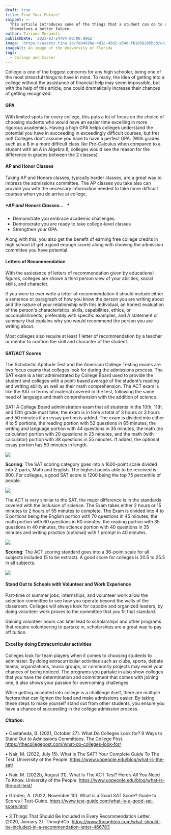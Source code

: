 ```yaml
---
draft: true
title: Find Your Future!
snippet: >-
  This article introduces some of the things that a student can do to secure
  themselves a better future.
author: Tiziano Morganti
publishDate: '2023-03-24T04:00:00.000Z'
image: 'https://assets.tina.io/fa9492be-4d1c-45d2-a540-fb1858205bc0/university.png'
imageAlt: An image of the University of Florida
tags:
  - College and Career
---
```


College is one of the biggest concerns for any high schooler, being one of the most stressful things to have in mind. To many, the idea of getting into a college without the assistance of financial help may seem impossible, but with the help of this article, one could dramatically increase their chances of getting recognized.

#### GPA

With limited spots for every college, this puts a lot of focus on the choice of choosing students who would have an easier time excelling in more rigorous academics. Having a high GPA helps colleges understand the potential you have in succeeding in exceedingly difficult courses, but fret not! Colleges don’t assume you have to have a perfect GPA. (With grades such as a B in a more difficult class like Pre-Calculus when compared to a student with an A in Algebra II, colleges would see the reason for the difference in grades between the 2 classes).

#### AP and Honor Classes

Taking AP and Honors classes, typically harder classes, are a great way to impress the admissions committee. The AP classes you take also can provide you with the necessary information needed to take more difficult courses when you do arrive at college.

##### *AP and Honors Classes...   *

* Demonstrate you embrace academic challenges. 
* Demonstrate you are ready to take college-level classes 
* Strengthen your GPA.

Along with this, you also get the benefit of earning free college credits in high school (if get a good enough score) along with showing the admission committee you have potential.

#### Letters of Recommendation

With the assistance of letters of recommendation given by educational figures, colleges are shown a third person view of your abilities, social skills, and character.

If you were to ever write a letter of recommendation it should include either a sentence or paragraph of how you know the person you are writing about and the nature of your relationship with this individual, an honest evaluation of the person's characteristics, skills, capabilities, ethics, or accomplishments, preferably with specific examples, and A statement or summary that explains why you would recommend the person you are writing about.

Most colleges also require at least 1 letter of recommendation by a teacher or mentor to confirm the skill and character of the student.

#### SAT/ACT Scores

The Scholastic Aptitude Test and the American College Testing exams are two focus exams that colleges look for during the admissions process. The SAT exam is a test administrated by College Board used to provide the student and colleges with a point-based average of the student’s reading and writing ability as well as their math comprehension. The ACT exam is like the SAT in terms of material covered in the test, following the same need of language and math comprehension with the addition of science.

SAT: A College Board administration exam that all students in the 10th, 11th, and 12th grade must take, the exam is in time a total of 3 hours or 3 hours and 50 minutes if an essay portion is added. The exam is divided into either 4 to 5 portions, the reading portion with 52 questions in 65 minutes, the writing and language portion with 44 questions in 35 minutes, the math (no calculator) portion with 20 questions in 25 minutes, and the math (with calculator) portion with 38 questions in 55 minutes. If added, the optional essay portion has 50 minutes in length.

![](<https://assets.tina.io/fa9492be-4d1c-45d2-a540-fb1858205bc0/time sections.png>)

**Scoring**: The SAT scoring category goes into a 1600-point scale divided into 2-parts, Math and English. The highest points able to be received is 800. For colleges, a good SAT score is 1200 being the top 75 percentile of people.

![](<https://assets.tina.io/fa9492be-4d1c-45d2-a540-fb1858205bc0/SAT Score Chart.png>)

The ACT is very similar to the SAT, the major difference is in the standards covered with the inclusion of science. The Exam takes either 2 hours or 15 minutes to 2 hours of 55 minutes to complete. The Exam is divided into 4 to 5 portions being the English portion with 70 questions in 45 minutes, the math portion with 60 questions in 60 minutes, the reading portion with 35 questions in 40 minutes, the science portion with 40 questions in 35 minutes and writing practice (optional) with 1 prompt in 40 minutes.

![](<https://assets.tina.io/fa9492be-4d1c-45d2-a540-fb1858205bc0/time sections act.png>)

**Scoring**: The ACT scoring standard goes into a 36-point scale for all subjects included (5 to be extract). A good score for colleges is 20.5 to 25.5 in all subjects.

![](<https://assets.tina.io/fa9492be-4d1c-45d2-a540-fb1858205bc0/ACT Score Chart.png>)

#### Stand Out to Schools with Volunteer and Work Experience

Part-time or summer jobs, internships, and volunteer work allow the selection committee to see how you operate beyond the walls of the classroom. Colleges will always look for capable and organized leaders, by doing volunteer work proves to the committee that you fit that standard.

Gaining volunteer hours can later lead to scholarships and other programs that require volunteering to partake in, scholarships are a great way to pay off tuition.

#### Excel by doing Extracurricular activities

Colleges look for team players when it comes to choosing students to administer. By doing extracurricular activities such as clubs, sports, debate teams, organizations, music groups, or community projects may excel your chances of being noticed. The programs you partake in also show colleges that you have the determination and commitment that comes with joining one, it also shows your passion for overcoming challenges.

While getting accepted into college is a challenge itself, there are multiple factors that can lighten the load and make admissions easier. By taking these steps to make yourself stand out from other students, you ensure you have a chance of succeeding in the college admission process. 

##### **Citation**: 

•	Castañeda, B. (2021, October 27). What Do Colleges Look for? 9 Ways to Stand Out to Admissions Committees. The College Post. https://thecollegepost.com/what-do-colleges-look-for/

•	Nair, M. (2022, July 15). What Is The SAT? Your Complete Guide To The Test. University of the People. https://www.uopeople.edu/blog/what-is-the-sat/

•	Nair, M. (2022b, August 31). What Is The ACT Test? Here’s All You Need To Know. University of the People. https://www.uopeople.edu/blog/what-is-the-act-test/

•	Groden, A. (2022, November 10). What is a Good SAT Score? Guide to Scores | Test-Guide. https://www.test-guide.com/what-is-a-good-sat-score.html

•	3 Things That Should Be Included in Every Recommendation Letter. (2020, January 2). ThoughtCo. https://www.thoughtco.com/what-should-be-included-in-a-recommendation-letter-466783
